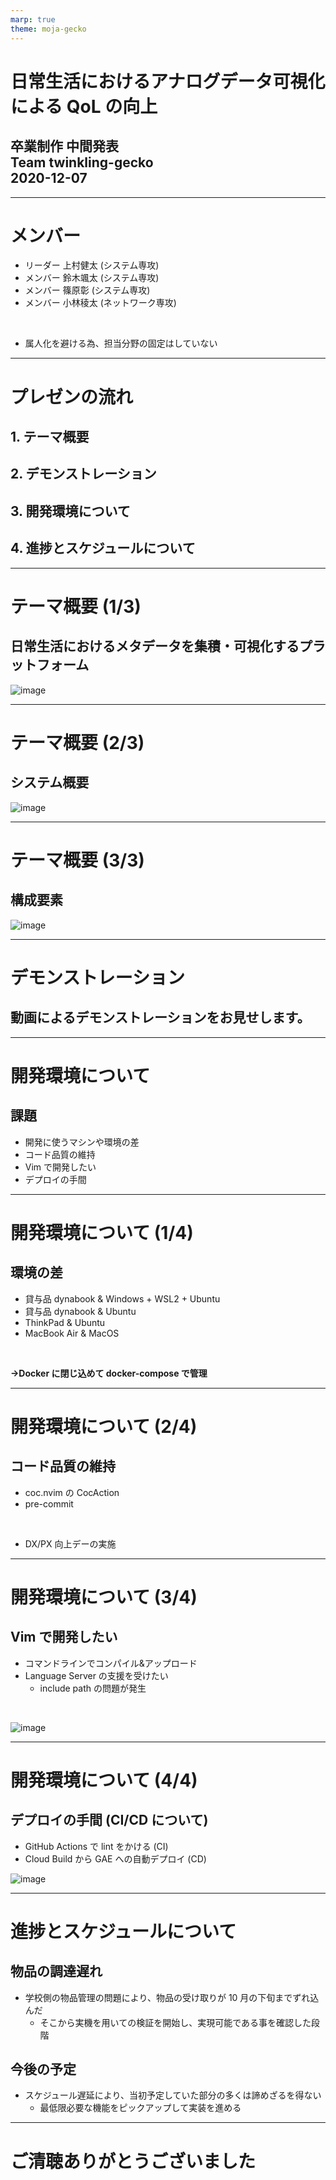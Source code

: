 ```yaml
---
marp: true
theme: moja-gecko
---
```


<!-- _class: cover -->

# 日常生活におけるアナログデータ可視化による QoL の向上

## 卒業制作 中間発表<br>Team twinkling-gecko<br>2020-12-07

<!-- (原稿)
それでは私達の発表を始めさせていただきます。
私達、チームtwinkling-geckoでは、
日常生活におけるアナログデータ可視化によるQoLの向上
をテーマとして卒業制作を進めて参りました。
-->

---

# メンバー

- リーダー 上村健太 (システム専攻)
- メンバー 鈴木颯太 (システム専攻)
- メンバー 篠原彰 (システム専攻)
- メンバー 小林稜太 (ネットワーク専攻)

<br>

- 属人化を避ける為、担当分野の固定はしていない

<!-- (原稿)
メンバーは上村、鈴木、篠原、小林の4名で、今回は作業の属人化を避ける為に誰が何処を担当すると言ったような担当分野の固定はしておらず、全員が分野を問わずに作業を担当することを目標として進めて参りました。

順に自己紹介をさせていただきます。
-->

<!-- (メモ)
スクラム開発における"属人性の排除"の解釈については諸説ある
ここでは、うちの学校の卒制でありがちな"完全な役割分担で他の分野を触ることが出来ない"を避ける という意味合い
http://bonotake.hatenablog.com/entry/2018/01/12/085058
-->

---

# プレゼンの流れ

## 1. テーマ概要

## 2. デモンストレーション

## 3. 開発環境について

## 4. 進捗とスケジュールについて

<!-- (原稿)
今回の発表では、最初にテーマの概要を説明し、デモンストレーションをお見せします。
その後、開発周りの話、開発のスケジュールについての話 という流れで進めていこうと思います。
-->

---

# テーマ概要 (1/3)

## 日常生活におけるメタデータを集積・可視化するプラットフォーム

![image](https://user-images.githubusercontent.com/38117745/101239515-57238880-372b-11eb-8ae4-15e65dab1b32.png)

<!-- (原稿)
私達はチームテーマとして
"日常生活におけるアナログデータ可視化による QoL の向上"
を掲げましたが、これを体現する為に、
日常生活におけるメタデータを集積・可視化するプラットフォーム
というものを作成しています。

これは日常生活の中にあるメタデータ、
例えば食べ物や飲み物の消費期限・カロリー
洗剤や消耗品の残量・在庫や消耗時刻といった情報を収集し、そこから
消費量の統計や依存性チェック、消費優先度の算出や追加購入の通知、需要予測の最適化などの付加価値を提供する為のプラットフォームとなっています。
-->

---

# テーマ概要 (2/3)

## システム概要

![image](https://user-images.githubusercontent.com/38117745/101282076-3126e280-3816-11eb-8933-1027ee4a0c20.png)

<!-- (原稿)
具体的な内容に移ります。
私達のプラットフォームは主に3つの要素から構成され、
実際にメタデータを取得する部分であり、センサーとマイコンを組み合わせたモノ、これを私達はセンシングユニットと呼んでいます。 これは各家庭や店舗に複数設置されることを想定しています。

そのセンシングユニットからのデータを集約し、クラウドに構築されたプラットフォームへのデータ送信やセンシングユニットの管理を担当するローカルハブ

そして、各家庭や店舗のローカルハブからデータを受け取り、それらを集積するプラットフォームという構造になっています。

私達はプラットフォーム部分の構築を担当し、メタデータの利活用を行いたい企業が規格に沿ったセンシングユニットを作成、ゆくゆくは各家庭に複数のセンサーを配置し、消費者・企業の双方がこれまで活用していなかったデータを活用出来ることを目標としています。

今回はロールモデルとして、重量センサーで消耗品の重量を計測し、消費量を元に統計を表示したり、依存性チェックを行うものを用意しました。

他に考えられるものとして、開閉センサーを利用したドア開閉による移動量のチェックや照度センサーによる睡眠のチェックを始め、センシングユニットを開発することで、様々なメタデータを利活用することが可能です。
-->

<!-- TODO プラットフォームという言葉について プロジェクトの全体を示す語と、クラウドに置くものを示す語がかぶっているので何か考える -->

---

# テーマ概要 (3/3)

## 構成要素

![image](https://user-images.githubusercontent.com/38117745/101282110-68958f00-3816-11eb-8367-70b3b64cef99.png)

<!-- (原稿)
続いて技術的な内容です。
先程の図の3つの要素を具体的な技術要素に置き換えた図にしました。

センシングユニットにはマイコンとしてM5Stackを、重量センサーとしてロードセルとADコンバータを利用しています。

ローカルハブにはRaspberry Pi 4の4GBモデルを使うこととしました。

プラットフォーム部分では、コスト面からGCPを利用することとし、CIとしてCloud Buildを利用。
フロントエンド/WebAPI共にNuxt.jsを利用し、Dockerに固めてデプロイする構成を取っています。
-->

<!-- TODO -->

---

# デモンストレーション

## 動画によるデモンストレーションをお見せします。

<!-- (原稿)
現段階では試作状態で、ケーブルや基板がむき出しになっていますが、こちらが重量センサータイプのセンシングユニットで、ここに計測対象物を載せて使うことになります。

ここからコーヒーや酒、洗剤を取って、使って戻しました。

すると、センシングユニットから飲んだ分だけ減った重量データがローカルハブに送信されます。

Webアプリからコーヒーの消費量を確認することが出来ます。
-->

<!-- (メモ)
この動画の中で、
- はかりで重量を測ってるシーン
- BLEのブロードキャストの傍受
- プラットフォームへ登録されてるところ
を撮影してそれっぽくつなぎ合わせるといいかも

流れはDiscordに書いた内容を使う予定
動画を止めつつ話す感じで良いかも?
-->

---

# 開発環境について

## 課題

- 開発に使うマシンや環境の差
- コード品質の維持
- Vim で開発したい
- デプロイの手間

<!-- (原稿)
ここからは開発に関しての話になります。

実際に開発をする上で、いくつか問題点がありました。
まず1つ目が、メンバー間で開発に使うマシンや環境の差が大きいこと。
2つ目がコード品質の維持について。
3つ目がVimを使いたいという希望があった点。
4つ目がデプロイに手間がかかるという点。

それぞれについて見ていきます。
-->

---

# 開発環境について (1/4)

## 環境の差

- 貸与品 dynabook & Windows + WSL2 + Ubuntu
- 貸与品 dynabook & Ubuntu
- ThinkPad & Ubuntu
- MacBook Air & MacOS

<br>

**→Docker に閉じ込めて docker-compose で管理**

<!-- (原稿)
開発環境についての話ですが、チーム内で環境が割とバラバラになっています。今回は開発環境をDocker+docker-composeで構築し、環境に起因するトラブルを回避するようにしました。
また、環境をコンテナに閉じ込めることでCI/CD環境へ展開する事も容易になります。
-->

---

# 開発環境について (2/4)

## コード品質の維持

- coc.nvim の CocAction
- pre-commit

<br>

- DX/PX 向上デーの実施

<!-- (原稿)
複数人で開発する際に問題となるのがコード品質の維持。コードスタイル等の差異は1アクションでLanguage Serverのフォーマット機能を呼び出せるCocActionやpre-commitによる検査により補正することにしました。

また、定期的にDX/PX向上デーとして開発環境に関する知見の共有を行い、lintやフォーマッタを確認出来るようにしました。
-->

---

# 開発環境について (3/4)

## Vim で開発したい

- コマンドラインでコンパイル&アップロード
- Language Server の支援を受けたい
  - include path の問題が発生

<br>

![image](https://user-images.githubusercontent.com/38117745/101244745-7a5e3000-374b-11eb-8d26-4bb97881b424.png)

<!-- (原稿)
マイコンの開発をするに当たり、Arduinoプラットフォームを利用する前提で、3つの環境を試しました。

1. Arduino IDE
2. Arduino CLI
3. PlatformIO

最終的に私達のチームではPlatformIOをDockerに閉じ込めた環境を構築して使うこととしました。

Arduino IDEは最も手軽な環境ですが、IDEとしての使い勝手が悪いので、物品の検品を兼ねた最初期のテストにのみ使用しました。

任意のエディタを使うことを前提に、CLIツールによるコンパイル&アップロードとライブラリの管理のソリューションを模索する中で、
Arduino CLIはArduino公式でサポートされているコマンドラインツールで、当初はこれをベースにDockerに閉じ込めて、ライブラリの格納先をホストと共有することで環境を作ろうとしました。
しかし、C++のLanguage Serverがこのライブラリをincludeできなかった為、arduino-cliを使う方法は断念。

PlatformIOをベースにすることとし、ライブラリ郡はPlatformIOの持つライブラリ管理システムに乗っかり、出力されるLanguage Server用のinclude pathを記述したファイルのパスを置換することで対応。

ホストの環境を汚さず、VimでC++のLanguage Serverであるcclsの支援を受けながらコーディングし、ターミナルからビルドとアップロードする環境を用意しました。
-->

---

# 開発環境について (4/4)

## デプロイの手間 (CI/CD について)

- GitHub Actions で lint をかける (CI)
- Cloud Build から GAE への自動デプロイ (CD)

![image](https://user-images.githubusercontent.com/38117745/101280728-12bce900-380e-11eb-990e-56144a96c0a9.png)

<!-- (原稿)
続いてデプロイの手間という面で、ここではGitHub Actionsにworkflowを定義し、pushされたら自動でlintが走るように。
CIが通ってdevelopブランチにプッシュがあれば、Cloud Buildにより自動的にデプロイする環境を整えました。

機能ごとにブランチを切って実装を行い、実装が終わる度にレビューを通してdevelopブランチへマージしてGAEへデプロイして待つ という流れが割と手間になっていた為、この部分の手間の軽減は効果があったと考えています。
-->

---

# 進捗とスケジュールについて

## 物品の調達遅れ

- 学校側の物品管理の問題により、物品の受け取りが 10 月の下旬までずれ込んだ
  - そこから実機を用いての検証を開始し、実現可能である事を確認した段階

## 今後の予定

- スケジュール遅延により、当初予定していた部分の多くは諦めざるを得ない
  - 最低限必要な機能をピックアップして実装を進める

<!-- (原稿)
最後に今後の進捗とスケジュールについてです。
まず、問題として物品の調達遅れがあり、スケジュールが大幅に後ろ倒しになっています。
当初のスケジュールで8月中を予定していた、実物を使っての検証やプロトタイピングが10月の最終週からのスタートとなり、進捗も遅れています。

今後の予定ですが、恐らく当初に予定していた部分の多くを諦めざるを得ない状況となっています。
必要な機能をピックアップして実装を進めていきます。
-->

---

<!-- _class: back-cover -->

# ご清聴ありがとうございました

<!--
質疑応答用メモ
- Amazonの自動発注秤
- ATOM Sensor
 -->
